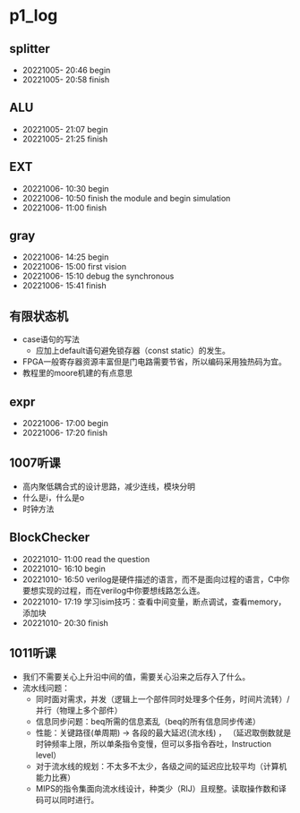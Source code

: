 # p1_log

## splitter

- 20221005- 20:46 begin
- 20221005- 20:58 finish

## ALU

- 20221005- 21:07 begin
- 20221005- 21:25 finish

## EXT

- 20221006- 10:30 begin
- 20221006- 10:50 finish the module and begin simulation
- 20221006- 11:00 finish

## gray

- 20221006- 14:25 begin
- 20221006- 15:00 first vision
- 20221006- 15:10 debug the synchronous
- 20221006- 15:41 finish

## 有限状态机

- case语句的写法
  - 应加上default语句避免锁存器（const static）的发生。
- FPGA一般寄存器资源丰富但是门电路需要节省，所以编码采用独热码为宜。
- 教程里的moore机建的有点意思

## expr

- 20221006- 17:00 begin
- 20221006- 17:20 finish

## 1007听课

- 高内聚低耦合式的设计思路，减少连线，模块分明
- 什么是i，什么是o
- 时钟方法

## BlockChecker

- 20221010- 11:00 read the question
- 20221010- 16:10 begin
- 20221010- 16:50 verilog是硬件描述的语言，而不是面向过程的语言，C中你要想实现的过程，而在verilog中你要想线路怎么连。
- 20221010- 17:19 学习isim技巧：查看中间变量，断点调试，查看memory，添加块
- 20221010- 20:30 finish

## 1011听课

- 我们不需要关心上升沿中间的值，需要关心沿来之后存入了什么。
- 流水线问题：
  - 同时面对需求，并发（逻辑上一个部件同时处理多个任务，时间片流转）/并行（物理上多个部件）
  - 信息同步问题：beq所需的信息紊乱（beq的所有信息同步传递）
  - 性能：关键路径(单周期) -> 各段的最大延迟(流水线) ， （延迟取倒数就是时钟频率上限，所以单条指令变慢，但可以多指令吞吐，Instruction level）
  - 对于流水线的规划：不太多不太少，各级之间的延迟应比较平均（计算机能力比赛）
  - MIPS的指令集面向流水线设计，种类少（RIJ）且规整。读取操作数和译码可以同时进行。